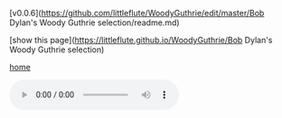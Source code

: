 [v0.0.6](https://github.com/littleflute/WoodyGuthrie/edit/master/Bob Dylan's Woody Guthrie selection/readme.md)

[show this page](https://littleflute.github.io/WoodyGuthrie/Bob Dylan's Woody Guthrie selection)

[home](..)



<audio controls id="player"> 
  <source src="https://littleflute.github.io/WoodyGuthrie/Bob Dylan's Woody Guthrie selection/cd/01_曲目 1.mp3" type="audio/mpeg">
Your browser does not support the audio element.
</audio>
<div id="xd"> 
</div>
<script>
var d = document.getElementById("xd"); 
var html = d.innerHTML; 
html += "CD1:<br>";
for(var n=1; n<=20; n++)
{	
 	html += fNewBtn(n);

} 
html += "<br>";
html += "CD2:<br>";
for(var n2=1; n2<=21; n2++)
{	
 	html += fNewBtn2(n2);

} 


d.innerHTML = html;

var p = document.getElementById("player");
function f(i)
{
    var s = "https://littleflute.github.io/WoodyGuthrie/Bob Dylan's Woody Guthrie selection/cd/";
    if(i<10) 
    {
    	s += "0";
    } 
    s += i;
    s += "_曲目 ";
    s += i;
    s += ".mp3";
    
	p.src = s; 
    p.play();
}
function fNewBtn(i)
{
	var rHTML = "";
    rHTML = "<button onclick='f(";
    rHTML += i;
    rHTML += ");'>";
    rHTML += i;
    rHTML += "</button>";
    return rHTML;
}


function f2(i)
{
    var s = "https://littleflute.github.io/WoodyGuthrie/Bob Dylan's Woody Guthrie selection/cd2/";
    if(i<10) 
    {
    	s += "0";
    } 
    s += i;
    s += "_曲目 ";
    s += i;
    s += ".mp3";
    
	p.src = s; 
    p.play();
}
function fNewBtn2(i)
{
	var rHTML = "";
    rHTML = "<button onclick='f(";
    rHTML += i;
    rHTML += ");'>";
    rHTML += i;
    rHTML += "</button>";
    return rHTML;
}
</script>



